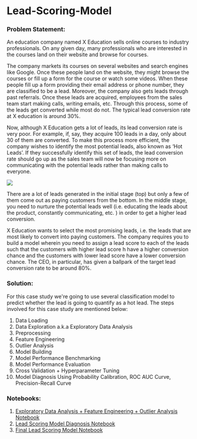 # Lead-Scoring-Model

### Problem Statement:
An education company named X Education sells online courses to industry professionals. On any given day, many professionals who are interested in the courses land on their website and browse for courses.

The company markets its courses on several websites and search engines like Google. Once these people land on the website, they might browse the courses or fill up a form for the course or watch some videos. When these people fill up a form providing their email address or phone number, they are classified to be a lead. Moreover, the company also gets leads through past referrals. Once these leads are acquired, employees from the sales team start making calls, writing emails, etc. Through this process, some of the leads get converted while most do not. The typical lead conversion rate at X education is around 30%.

Now, although X Education gets a lot of leads, its lead conversion rate is very poor. For example, if, say, they acquire 100 leads in a day, only about 30 of them are converted. To make this process more efficient, the company wishes to identify the most potential leads, also known as ‘Hot Leads’. If they successfully identify this set of leads, the lead conversion rate should go up as the sales team will now be focusing more on communicating with the potential leads rather than making calls to everyone.

<img src = 'https://www.rakacreative.com/wp-content/uploads/2017/01/raka_blog_lead_scoring-1480x550.png'>

There are a lot of leads generated in the initial stage (top) but only a few of them come out as paying customers from the bottom. In the middle stage, you need to nurture the potential leads well (i.e. educating the leads about the product, constantly communicating, etc. ) in order to get a higher lead conversion.

X Education wants to select the most promising leads, i.e. the leads that are most likely to convert into paying customers. The company requires you to build a model wherein you need to assign a lead score to each of the leads such that the customers with higher lead score h have a higher conversion chance and the customers with lower lead score have a lower conversion chance. The CEO, in particular, has given a ballpark of the target lead conversion rate to be around 80%.

### Solution:
For this case study we're going to use several classification model to predict whether the lead is going to quantify as a hot lead. The steps involved for this case study are mentioned below:

1. Data Loading
2. Data Exploration a.k.a Exploratory Data Analysis
3. Preprocessing
4. Feature Engineering
5. Outlier Analysis
6. Model Building
7. Model Performance Benchmarking
8. Model Performance Evaluation
9. Cross Validation + Hyperparameter Tuning
10. Model Diagnosis Using Probability Calibration, ROC AUC Curve, Precision-Recall Curve

### Notebooks:
1) <a href = "https://github.com/Pallavi-nishankar/Lead-Scoring-Model/blob/main/Lead%20Scoring%20case%20study%20.ipynb"> Exploratory Data Analysis + Feature Engineering + Outlier Analysis Notebook
2) <a href = "https://github.com/Pallavi-nishankar/Lead-Scoring-Model/blob/main/Lead%20Scoring%20case%20study%20.ipynb"> Lead Scoring Model Diagnosis Notebook
3) <a href = "https://github.com/Pallavi-nishankar/Lead-Scoring-Model/blob/main/Lead%20Scoring%20case%20study%20.ipynb"> Final Lead Scoring Model Notebook

